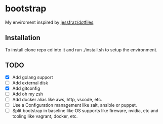 # bootstrap

My enviroment inspired by [jessfraz/dotfiles](https://github.com/jessfraz/dotfiles)

## Installation

To install clone repo cd into it and run ./install.sh to setup the environment.

## TODO

- [X] Add golang support
- [ ] Add external disk
- [X] Add gitconfig
- [ ] Add oh my zsh
- [ ] Add docker alias like aws, http, vscode, etc.
- [ ] Use a Configuration management like salt, ansible or puppet.
- [ ] Split bootstrap in baseline like OS supports like fireware, nvidia, etc and tooling like vagrant, docker, etc.
